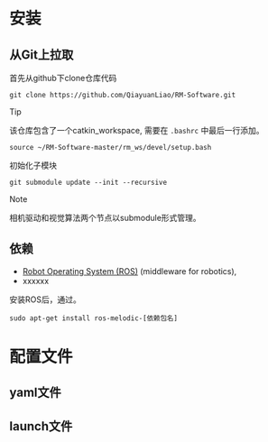 # 安装
## 从Git上拉取
首先从github下clone仓库代码

    git clone https://github.com/QiayuanLiao/RM-Software.git

> [!Tip]
>
>该仓库包含了一个catkin_workspace, 需要在 `.bashrc` 中最后一行添加。

```source ~/RM-Software-master/rm_ws/devel/setup.bash```

初始化子模块

    git submodule update --init --recursive 

> [!Note]
>
>相机驱动和视觉算法两个节点以submodule形式管理。

## 依赖

- [Robot Operating System (ROS)](http://wiki.ros.org) (middleware for robotics),
- xxxxxx

安装ROS后，通过。

    sudo apt-get install ros-melodic-[依赖包名]


# 配置文件
## yaml文件

## launch文件
